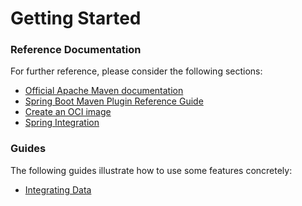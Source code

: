 # Getting Started

### Reference Documentation
For further reference, please consider the following sections:

* [Official Apache Maven documentation](https://maven.apache.org/guides/index.html)
* [Spring Boot Maven Plugin Reference Guide](https://docs.spring.io/spring-boot/docs/2.3.5.RELEASE/maven-plugin/reference/html/)
* [Create an OCI image](https://docs.spring.io/spring-boot/docs/2.3.5.RELEASE/maven-plugin/reference/html/#build-image)
* [Spring Integration](https://docs.spring.io/spring-boot/docs/2.3.5.RELEASE/reference/htmlsingle/#boot-features-integration)

### Guides
The following guides illustrate how to use some features concretely:

* [Integrating Data](https://spring.io/guides/gs/integration/)

